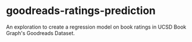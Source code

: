 # goodreads-ratings-prediction
An exploration to create a regression model on book ratings in UCSD Book Graph's Goodreads Dataset.
